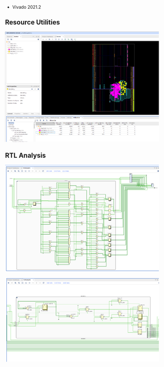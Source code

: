 - Vivado 2021.2

## Resource Utilities

![](./doc/resource_util.png)

## RTL Analysis

![](./doc/decoder0_sch.png)

![](./doc/decoder1_sch.png)

